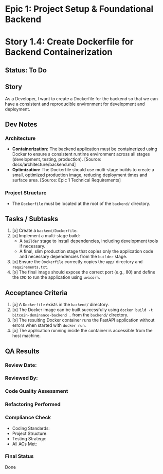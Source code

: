 # Epic 1: Project Setup & Foundational Backend
# Story 1.4: Create Dockerfile for Backend Containerization

## Status: To Do

## Story

As a Developer, I want to create a Dockerfile for the backend so that we can have a consistent and reproducible environment for development and deployment.

## Dev Notes

### Architecture

*   **Containerization:** The backend application must be containerized using Docker to ensure a consistent runtime environment across all stages (development, testing, production). [Source: docs/architecture/backend.md]
*   **Optimization:** The Dockerfile should use multi-stage builds to create a small, optimized production image, reducing deployment times and surface area. [Source: Epic 1 Technical Requirements]

### Project Structure

*   The `Dockerfile` must be located at the root of the `backend/` directory.

## Tasks / Subtasks

1.  [x] Create a `backend/Dockerfile`.
2.  [x] Implement a multi-stage build:
    *   A `builder` stage to install dependencies, including development tools if necessary.
    *   A final, slim production stage that copies only the application code and necessary dependencies from the `builder` stage.
3.  [x] Ensure the `Dockerfile` correctly copies the `app/` directory and `requirements.txt`.
4.  [x] The final image should expose the correct port (e.g., 80) and define the `CMD` to run the application using `uvicorn`.

## Acceptance Criteria

1.  [x] A `Dockerfile` exists in the `backend/` directory.
2.  [x] The Docker image can be built successfully using `docker build -t bitcoin-dominance-backend .` from the `backend/` directory.
3.  [x] The resulting Docker container runs the FastAPI application without errors when started with `docker run`.
4.  [x] The application running inside the container is accessible from the host machine.

## QA Results

### Review Date:
### Reviewed By:

### Code Quality Assessment

### Refactoring Performed

### Compliance Check
- Coding Standards:
- Project Structure:
- Testing Strategy:
- All ACs Met:

### Final Status 
Done 